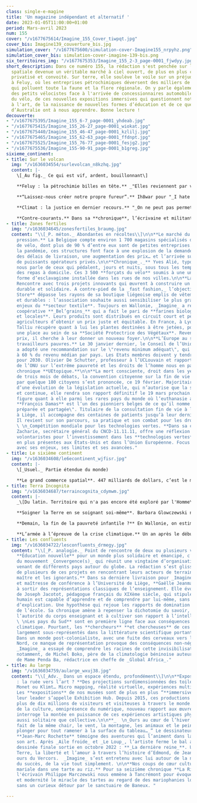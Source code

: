 ```yaml
---
class: single-e-magine
title: 'Un magazine indépendant et alternatif '
date: 2023-01-05T11:00:00+01:00
period: Mars-avril 2023
num: 155
cover: "/v1677675614/Imagine_155_Cover_tiwpqt.jpg"
cover_bis: Imagine139_couverture_bis.jpg
simulation_cover: "/v1677675600/simulation-cover-Imagine155_nrpyhz.png"
simulation_cover_bis: simulation-cover-imagine-139-bis.png
six_territoires_img: "/v1677675353/Imagine_155_2-3_page-0001_fjwdyy.jpg"
short_description: Dans ce numéro 155, la rédaction s'est penchée sur la conquête
  spatiale devenue un véritable marché à ciel ouvert, de plus en plus commercialisé,
  privatisé et convoité. Sur terre, elle soulève le voile sur un préjudice environnemental
  à Feluy, où les entreprises pétrochimiques déversent des milliers de mini-billes
  qui polluent toute la faune et la flore régionale. On y parle également des difficultés
  des petits vélocistes face à l'arrivée de concessionnaires automobiles sur le marché
  du vélo, de ces nouvelles expositions immersives qui questionnent notre rapport
  à l'art, de la naissance de nouvelles formes d’éducation et de ce que les Aborigènes
  d’Australie ont à nous apprendre. Bonne lecture !
decouverte:
- "/v1677675395/Imagine_155_6-7_page-0001_yhdeab.jpg"
- "/v1677675415/Imagine_155_26-27_page-0001_wiokat.jpg"
- "/v1677675440/Imagine_155_46-47_page-0001_kzlilj.jpg"
- "/v1677675465/Imagine_155_62-63_page-0001_ffdnpt.jpg"
- "/v1677675525/Imagine_155_76-77_page-0001_fesjg2.jpg"
- "/v1677675536/Imagine_155-90-91_page-0001_b1greg.jpg"
sixieme_continent:
- title: Sur le volcan
  img: "/v1636034554/surlevolcan_n8kzhq.jpg"
  content: |-
    \[_Au fig._ Ce qui est vif, ardent, bouillonnant\]

    **Feluy : la pétrochimie billes en tête.** _"Elles reviennent par vague en fonction du débit et de la météo, puis s’accumulent dans les coins."_ Elles, ce sont les milliers de billes de polymères de moins de 5 mm de diamètre, source de pollution historique aux abords du zoning industriel de Feluy, où se situe le deuxième pôle pétrochimique belge après le port d’Anvers. Préjudice environnemental majeur, la faune et la flore en sont grandement affectées. Sur le banc des accusés : TotalEnergies et trois logisticiens pétrochimiques. Dans le Hainaut, une bataille juridique de grande ampleur et délicate se joue contre ce géant industriel.

    **“Laissez-nous créer notre propre fureur”.** Ih8war pour "_I hate war"_, "Je déteste la guerre" en Français. C'est le nom du mouvement international lancé en 2014 qui rassemble aujourd’hui artistes, designers, illustrateurs qui diffusent des œuvres engagées contre les conflits armés par le biais d’une plateforme en ligne _open source._ A travers leurs créations colorées, aussi poétiques que violentes, ils défendent la diffusion d’un art tant esthétique que dénonciateur. Ils appellent ainsi les créateurs à questionner la responsabilité sociale et politique de l’art et à "créer leur propre fureur". **Portfolio.**

    **Climat : la justice en dernier recours.** "_On ne peut pas permettre à la globalisation d’avoir raison de nos traditions parce que nous serions du mauvais côté de la planète_", disait l’Inuite Sheila Watt-Cloutier, lors d’une plainte contre le gouvernement pour violation des droits de l’homme, en 2005. Cette action sera annonciatrice d’une vague de procès contre les États, à travers le monde, et marquera le début d’un changement de conception : le climat est maintenant lié aux droits humains fondamentaux et possède donc une influence directe sur les populations. Décryptage, à l'heure où BNP Paribas est la première banque attaquée en justice.

    **Contre-courants.** Dans sa **chronique**, l’écrivaine et militante éco-socialiste **Corinne Morel Darleux**, met en lien la gentillesse et le mouvement punk. Elle fait état d’une société ayant cruellement besoin de douceur et témoigne de la force nécessaire pour nager à contre-courant d’un cynisme ambiant.
- title: Zones fertiles
  img: "/v1636034645/zonesfertiles_braumg.jpg"
  content: "\\[_P. méton._ Abondantes en récoltes\\]\n\n**Le marché du cycle sous
    pression.** La Belgique compte environ 1 700 magasins spécialisés dans la vente
    de vélo, dont plus de 90 % d’entre eux sont de petites entreprises. Mais depuis
    la pandémie, ces structures font face à une explosion de la demande, un allongement
    des délais de livraison, une augmentation des prix… et l’arrivée sur le marché
    de puissants opérateurs privés.\n\n**Chronique_._** Yves Alié, typographe et imprimeur,
    nous parle de ceux qui pédalent, jours et nuits, sous tous les temps, pour livrer
    des repas à domicile. Ces 3 500 **forçats du vélo** soumis à une une nouvelle
    forme d’esclavagisme installée dans les rues de nos villes.\n\n**Lanceurs d’avenir.**
    Rencontre avec trois projets innovants qui œuvrent à construire un monde plus
    durable et solidaire. A contre-pied de la _fast fashion,_ l’objectif de **WeCo
    Store** dépasse les rayons de sa boutique liégeoise emplis de vêtements éthiques
    et durables : l’association souhaite aussi sensibiliser le plus grand nombre aux
    enjeux du **secteur textile**. Toujours en Wallonie, _Imagine_ a rencontré la
    coopérative **_Bel’grains_** qui a fait le pari de **farines biologiques, artisanales
    et locales**. Leurs produits sont distribués en circuit court et permettent aux
    agriculteurs d’obtenir un prix juste et équitable. En France, à Lyon, Nicolas
    Talliu récupère quant à lui les plantes destinées à être jetées, pour leur faire
    une place au sein de sa **Société Protectrice des Végétaux**. Revendues à petits
    prix, il cherche à leur donner un nouveau foyer.\n\n**L’Europe au secours des
    travailleurs pauvres.** Le 30 janvier dernier, le Conseil de l’Union Européenne
    a adopté une recommandation sur le \"revenu minimum adéquat\", qui correspond
    à 60 % du revenu médian par pays. Les Etats membres doivent y tendre au plus tard
    pour 2030. Olivier De Schutter, professeur à l’UCLouvain et rapporteur spécial
    de l’ONU sur l’extrême pauvreté et les droits de l’homme nous en parle dans sa
    chronique **UEtopique.**\n\n**La mort consciente, droit dans les yeux.** Au terme
    de trois mois de débats, la convention citoyenne sur la fin de vie menée en France
    par quelque 180 citoyens s’est prononcée, ce 19 février. Majoritairement en faveur
    d’une évolution de la législation actuelle, qui n’autorise que la sédation profonde
    et continue, elle rendra son rapport définitif le 19 mars prochain. La Belgique
    figure quant à elle parmi les rares pays du monde où l’euthanasie active est dépénalisée.
    **François Damas** est l’un des pionniers belges de ce qu’il nomme la mort \"programmée,
    préparée et partagée\". Titulaire de la consultation fin de vie à la Citadelle
    à Liège, il accompagne des centaines de patients jusqu’à leur dernier souffle.
    Il revient sur son parcours, sa pratique et son combat pour les droits des patients.\n\n**_
    \ \n_Compétition mondiale pour les technologies vertes. **Dans sa chronique, Arnaud
    Zacharie, secrétaire général du CNCD-11.11.11, offre une réflexion sur les politiques
    volontaristes pour l’investissement dans les **technologies vertes**, de plus
    en plus présentes aux États-Unis et dans l’Union Européenne. Focus sur ce marché
    avec ses enjeux, ses limites et ses avancées."
- title: Le sixième continent
  img: "/v1636034608/le6econtinent_wjfisr.jpg"
  content: |-
    \[_Usuel._ Partie étendue du monde)

    **Le grand commerce spatial**. 447 milliards de dollars, c’est le montant du chiffre d’affaires de l’activité spatiale au niveau mondial en 2020. On estime que le secteur est en progression de 176 % depuis 2005. Si la conquête de l’espace n’est pas un phénomène nouveau, elle soulève de plus en plus de questions éthiques et environnementales. Entre les astres, se dresse à présent un terrain de jeux sans limite ouvert aux scientifiques, tout comme aux milliardaires et aux entrepreneurs. Plongeon dans les dessous de la colonisation spatiale.
- title: Terra Incognita
  img: "/v1636034687/terraincognita_cdymwm.jpg"
  content: |-
    _\[Du latin. Territoire qui n'a pas encore été exploré par l'Homme\]_

    **Soigner la Terre en se soignant soi-même**. Barbara Glowczewski nous offre un voyage au cœur du peuple des Aborigènes d’Australie en partageant leur culture, leurs beautés et leurs luttes contre des lobbys envahissants et des politiques clivantes. L’anthropologue et écrivaine apporte un regard expérimenté sur le combat contre le colonialisme, l’accaparement des terres et l’extractivisme.

    **Demain, la fin de la pauvreté infantile ?** En Wallonie, on estime que près d’**un enfant sur cinq est concerné par la pauvreté**. Manger des protéines chaque jour, avoir un logement chauffé, des jouets adaptés à son âge, participer à des activités de loisirs… Autant d’éléments qui composent l’indicateur spécialement conçu pour évaluer le taux de pauvreté des conditions de vie des enfants. Jean-Luc Guyot et Frédéric Claisse, de l’Institut Wallon de l’évaluation, de la Prospective et de la Statistique (IWPS) signent ensemble une chronique où ils questionnent les manières d'éradiquer cette pauvreté.

    **L’armée à l’épreuve de la crise climatique.** Un an après le début du conflit russo-ukrainien, la mesure de l'impact environnemental des forces militaires pose question. Pour **Adrien Estève,** auteur de _Guerre et Écologie : l’environnement et le climat dans les politiques de défense_ : _"La guerre en Ukraine permettra peut-être de remettre sur le devant de la scène trois parents pauvres de la Défense : l’écocide, l’atténuation des dérèglements climatiques et la sobriété."_ Une interview accompagnée d'un détour par la **Défense belge** qui s'apprête justement à établir son propre bilan carbone, opérations militaires extérieures comprises. Un élément que les forces armées ont soigneusement évité depuis le Protocole de Kyoto.
- title: Les confluents
  img: "/v1636034722/lesconfluents_drmegy.jpg"
  content: "\\[_P. analogie._ Point de rencontre de deux ou plusieurs voies\\]\n\nUne
    **Éducation nouvelle** pour un monde plus solidaire et émancipé, c’est tout l’enjeu
    du mouvement _Convergence(s)_ qui réunit une vingtaine d’organisations novatrices,
    venant de différents pays autour du globe. La rédaction s’est glissée au cœur
    de plusieurs de ces projets en rencontrant leurs acteurs de terrain. \n\n**Le
    maître et les ignorants.** Dans sa dernière livraison pour _Imagine_, la philosophe
    et maîtresse de conférence à l’Université de Liège, **Gaëlle Jeanmart** nous invite
    à sortir des représentations classiques de l’enseignement. Elle évoque la réflexion
    de Joseph Jacotot, pédagogue français du XIXème siècle, qui stipule que tout être
    humain est capable d’apprendre et de comprendre par lui-même, sans nul besoin
    d’explication. Une hypothèse qui rejoue les rapports de domination sur les bancs
    de l’école. Sa chronique amène à repenser la dichotomie du savoir, à questionner
    l’autorité du corps enseignant et à cultiver son rapport à l’intelligence.\n\n**
    \ \nLes pays du Sud** sont en première ligne face aux conséquences du dérèglement
    climatique. Pourtant, les **chercheurs** **et chercheuses** de ces régions sont
    largement sous-représentés dans la littérature scientifique portant sur le sujet.
    Dans un monde post-colonialiste, avec une fuite des cerveaux vers les pays du
    Nord, ce manque de représentation provoque des conséquences non-négligeables.
    _Imagine_ a essayé de comprendre les racines de cette invisibilisation avec l’aide,
    notamment, de Michel Boko, père de la climatologie béninoise auteur du GIEC, et
    de Mame Penda Ba, rédactrice en cheffe de _Global Africa_."
- title: Au large
  img: "/v1636034759/aularge_wxuj38.jpg"
  content: "\\[_Adv._ Dans un espace étendu, profondément\\]\n\n**Expositions immersives
    : la ruée vers l’art ? **Des projections surdimensionnées des toiles de Van Gogh,
    Monet ou Klimt… Micro mapping, réalité virtuelle, expériences multi-sensorielles.
    Les **expositions** de nos musées sont de plus en plus “**immersives**”. En Belgique,
    leur leader s’appelle Exhibition Hub. Depuis 2015, ces productions ont attiré
    plus de dix millions de visiteurs et visiteuses à travers le monde. Disneyisation
    de la culture, omniprésence du numérique, nouveau rapport aux œuvres… _Imagine_
    interroge la montée en puissance de ces expériences artistiques physiques et numériques,
    aussi solitaire que collective.\n\n**_  \n_Ours au cœur de l’hiver.** “_Tout est
    fait de la même chair, le vent, la montagne, les animaux et le peintre doit y
    plonger pour tout ramener à la surface du tableau…_” Le dessinateur et alpiniste
    **Jean-Marc Rochette** témoigne des aventures qui l’animent dans la création de
    son art. Après _Aile froide_ et _Le Loup_, l’artiste ferme le bal avec une bande
    dessinée finale sortie en octobre 2022 : **_La dernière reine_**. Une ode à la
    Terre, la liberté et l’amour à travers l’histoire d’Edmond, de Jeanne et du dernier
    ours du Vercors.  _Imagine_ s’est entretenu avec lui autour de la nature, du dessin,
    du succès, de la vie tout simplement. \n\n**Nos coups de cœur culturels.**\n\n**Apparition
    mariale dans une tarte au riz.** Pour sa seizième chronique **La Ritournelle**,
    l'écrivain Philippe Marczewski nous emmène à Tancrémont pour évoquer avec humour
    et modernité le miracle des tartes au regard de des mariophanies locales, non
    sans un curieux détour par le sanctuaire de Baneux. "

---
```

